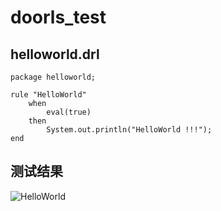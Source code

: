 # doorls_test

## helloworld.drl
    package helloworld;
    
    rule "HelloWorld"
        when
            eval(true)
        then
            System.out.println("HelloWorld !!!");
    end

## 测试结果
![HelloWorld](img/hello-world.png)
